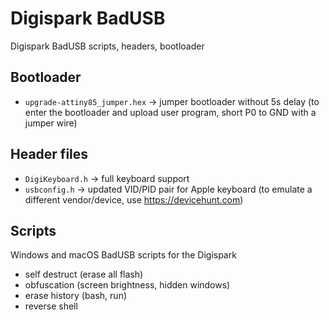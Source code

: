 # Digispark BadUSB
Digispark BadUSB scripts, headers, bootloader

## Bootloader
- `upgrade-attiny85_jumper.hex` → jumper bootloader without 5s delay (to enter the bootloader and upload user program, short P0 to GND with a jumper wire) 

## Header files
- `DigiKeyboard.h` → full keyboard support
- `usbconfig.h` → updated VID/PID pair for Apple keyboard (to emulate a different vendor/device, use https://devicehunt.com)

## Scripts
Windows and macOS BadUSB scripts for the Digispark

- self destruct (erase all flash)
- obfuscation (screen brightness, hidden windows)
- erase history (bash, run)
- reverse shell